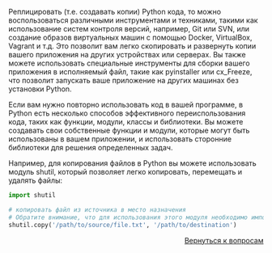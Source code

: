 Реплицировать (т.е. создавать копии) Python кода, то можно воспользоваться различными инструментами и техниками, такими
как использование систем контроля версий, например, Git или SVN, или создание образов виртуальных машин с помощью
Docker, VirtualBox, Vagrant и т.д. Это позволит вам легко скопировать и развернуть копии вашего приложения на других
устройствах или серверах. Вы также можете использовать специальные инструменты для сборки вашего приложения в
исполняемый файл, такие как pyinstaller или cx_Freeze, что позволит запускать ваше приложение на других машинах без
установки Python.

Если вам нужно повторно использовать код в вашей программе, в Python есть несколько способов эффективного
переиспользования кода, таких как функции, модули, классы и библиотеки. Вы можете создавать свои собственные функции и
модули, которые могут быть использованы в вашем приложении, и использовать сторонние библиотеки для решения определенных
задач.

Например, для копирования файлов в Python вы можете использовать модуль shutil, который позволяет легко копировать,
перемещать и удалять файлы:

```python
import shutil

# копировать файл из источника в место назначения
# Обратите внимание, что для использования этого модуля необходимо импортировать его в ваш код.
shutil.copy('/path/to/source/file.txt', '/path/to/destination')
```

<div align="right">

[Вернуться к вопросам](../Вопросы.md)

</div>
